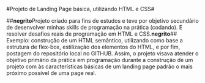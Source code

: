 #Projeto de Landing Page básica, utilizando HTML e CSS#

##**negrito**Projeto criado para fins de estudos e teve por objetivo secundário de desenvolver minhas skills de programação na prática (codando). E resolver desafios reais de programação em HTML e CSS.**negrito**##
 Exemplo: construção de um HTML semântico, utilizando como base a estrutura de flex-box, estilização dos elementos do HTML, e por fim, postagem do repositório local no GITHUB. Assim, o projeto visava atender o objetivo primário da prática em programação durante a construção de um projeto com às características básicas de um landing page padrão o mais próximo possível de uma page real.
